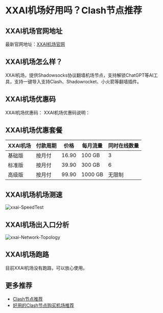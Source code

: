# XXAI机场好用吗？Clash节点推荐

## XXAI机场官网地址
最新官网地址：[XXAI机场官网](https://ct.affxc.com/xxai/)

## XXAI机场怎么样？
XXAI机场，提供Shadowsocks协议翻墙机场节点，支持解锁ChatGPT等AI工具，支持一键导入支持Clash、Shadowrocket、小火箭等翻墙插件。

## XXAI机场优惠码
XXAI机场优惠码：
XXAI机场优惠码说明：

## XXAI机场优惠套餐

| XXAI机场 | 付款周期 | 价格    | 每月流量    | 同时在线数量 |
|--------|------|-------|---------|--------|
| 基础版    | 按月付  | 16.90 | 100 GB  | 3      |
| 标准版    | 按月付  | 39.90 | 300 GB  | 6      |
| 高级版    | 按月付  | 99.90 | 1000 GB | 无限制    |

## XXAI机场机场测速

![xxai-SpeedTest](https://github.com/user-attachments/assets/c7438b76-560d-4ae4-ad85-f31a6b2ebb46)


## XXAI机场出入口分析

![xxai-Network-Topology](https://github.com/user-attachments/assets/cc9f6091-cf17-48fe-ab5b-fb564eef234c)


## XXAI机场跑路
目前XXAI机场没有跑路，可以放心使用。

## 更多推荐
 - [Clash节点推荐](https://github.com/clashdownload/Clash)
 - [好用的Clash节点购买机场推荐](https://clash.top/node/?utm_source=github&utm_medium=clashdownload-details)
